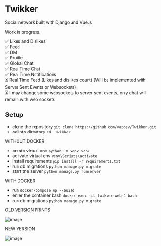 # Twikker
Social network built with Django and Vue.js

Work in progress.

✅ Likes and Dislikes  <br>
✅ Feed  <br>
✅ DM <br>
✅ Profile <br>
✅ Global Chat <br>
✅ Real Time Chat <br> 
✅ Real Time Notifications <br>
⏳ Real Time Feed (Likes and dislikes count) (Will be implemented with Server Sent Events or Websockets) <br>
⏳ I may change some websockets to server sent events, only chat will remain with web sockets

<h2> Setup </h2>

- clone the repository  `git clone https://github.com/vapdev/Twikker.git`
- cd into directory `cd  Twikker`

WITHOUT DOCKER
- create virtual env `python -m venv venv`
- activate virtual env `venv\Scripts\activate`
- install requirements `pip install -r requirements.txt`
- run db migrations `python manage.py migrate`
- start the server `python manage.py runserver`

WITH DOCKER
- run `docker-compose up --build`
- enter the container bash `docker exec -it twikker-web-1 bash`
- run db migrations `python manage.py migrate`

OLD VERSION PRINTS

![image](https://user-images.githubusercontent.com/88452580/195798844-3de23718-9bf0-4f2e-893f-50445d71bd4e.png)

NEW VERSION

![image](https://user-images.githubusercontent.com/88452580/200156701-8b07dcbf-86cd-4084-9ea5-0ef81df9abc6.png)

